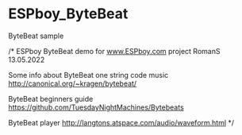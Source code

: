 # ESPboy_ByteBeat
ByteBeat sample

/*
ESPboy ByteBeat demo
for www.ESPboy.com project
RomanS 13.05.2022

Some info about ByteBeat one string code music
http://canonical.org/~kragen/bytebeat/

ByteBeat beginners guide
https://github.com/TuesdayNightMachines/Bytebeats

ByteBeat player
http://langtons.atspace.com/audio/waveform.html
*/

